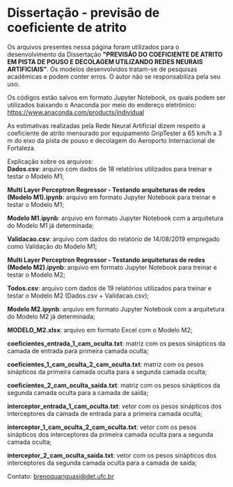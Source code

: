 # Dissertação - previsão de coeficiente de atrito


Os arquivos presentes nessa página foram utilizados para o desenvolvimento da Dissertação **"PREVISÃO DO COEFICIENTE DE ATRITO EM PISTA DE POUSO E DECOLAGEM UTILIZANDO REDES NEURAIS ARTIFICIAIS"**. Os modelos desenvolvidos tratam-se de pesquisas acadêmicas e podem conter erros. O autor não se responsabiliza pela seu uso.


Os códigos estão salvos em formato Jupyter Notebook, os quais podem ser utilizados baixando o Anaconda por meio do endereço eletrônico: https://www.anaconda.com/products/individual

As estimativas realizadas pela Rede Neural Artificial dizem respeito a coeficiente de atrito mensurado por equipamento GripTester a 65 km/h a 3 m do eixo da pista de pouso e decolagem do Aeroporto Internacional de Fortaleza.


Explicação sobre os arquivos:<br>
**Dados.csv**: arquivo com dados de 18 relatórios utilizados para treinar e testar o Modelo M1;

**Multi Layer Perceptron Regressor - Testando arquiteturas de redes (Modelo M1).ipynb**: arquivo em formato Jupyter Notebook para treinar e testar o Modelo M1;

**Modelo M1.ipynb**: arquivo em formato Jupyter Notebook com a arquitetura do Modelo M1 já determinada;

**Validacao.csv**: arquivo com dados do relatório de 14/08/2019 empregado como Validação do Modelo M1;

**Multi Layer Perceptron Regressor - Testando arquiteturas de redes (Modelo M2).ipynb**: arquivo em formato Jupyter Notebook para treinar e testar o Modelo M2;

**Todos.csv**: arquivo com dados de 19 relatórios utilizados para treinar e testar o Modelo M2 (Dados.csv + Validacao.csv);

**Modelo M2.ipynb**: arquivo em formato Jupyter Notebook com a arquitetura do Modelo M2 já determinada;

**MODELO_M2.xlsx**: arquivo em formato Excel com o Modelo M2;

**coeficientes_entrada_1_cam_oculta.txt**: matriz com os pesos sinápticos da camada de entrada para primeira camada oculta;

**coeficientes_1_cam_oculta_2_cam_oculta.txt**: matriz com os pesos sinápticos da primeira camada oculta para a segunda camada oculta;

**coeficientes_2_cam_oculta_saida.txt**: matriz com os pesos sinápticos da segunda camada oculta para a camada de saída;

**interceptor_entrada_1_cam_oculta.txt**: vetor com os pesos sinápticos dos interceptores da camada de entrada para a primeira camada oculta;

**interceptor_1_cam_oculta_2_cam_oculta.txt**: vetor com os pesos sinápticos dos interceptores da primeira camada oculta para a segunda camada oculta;

**interceptor_2_cam_oculta_saida.txt**: vetor com os pesos sinápticos dos interceptores da segunda camada oculta para a camada de saída;




Contato: brenoquariguasi@det.ufc.br
